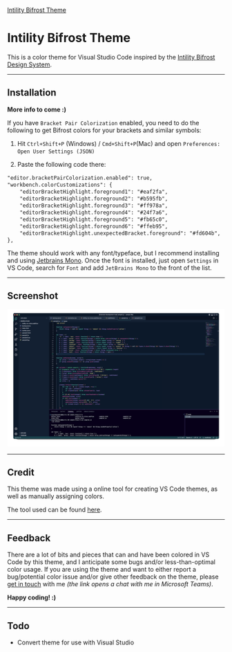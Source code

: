 [Intility Bifrost Theme](#intility-bifrost-theme)

# Intility Bifrost Theme 
This is a color theme for Visual Studio Code inspired by the [Intility Bifrost Design System](https://bifrost.intility.com/). 

___
## Installation
**More info to come :)**

If you have `Bracket Pair Colorization` enabled, you need to do the following to get Bifrost colors for your brackets and similar symbols:

1. Hit `Ctrl+Shift+P` (Windows) / `Cmd+Shift+P`(Mac) and open `Preferences: Open User Settings (JSON)`

2. Paste the following code there:

```
"editor.bracketPairColorization.enabled": true,
"workbench.colorCustomizations": {
    "editorBracketHighlight.foreground1": "#eaf2fa",
    "editorBracketHighlight.foreground2": "#b595fb",
    "editorBracketHighlight.foreground3": "#ff978a",
    "editorBracketHighlight.foreground4": "#24f7a6",
    "editorBracketHighlight.foreground5": "#fb65c0",
    "editorBracketHighlight.foreground6": "#ffeb95",
    "editorBracketHighlight.unexpectedBracket.foreground": "#fd604b",
},
```
The theme should work with any font/typeface, but I recommend installing and using [Jetbrains Mono](https://www.jetbrains.com/lp/mono/). Once the font is installed, just open `Settings` in VS Code, search for `Font` and add `JetBrains Mono` to the front of the list.

___
## Screenshot
![Theme screenshot](https://github.com/Intility/bifrost-skins/blob/main/vscode-bifrost-theme/assets/screenshot.png?raw=true)
___
## Credit
This theme was made using a online tool for creating VS Code themes, as well as manually assigning colors.

The tool used can be found [here](https://themes.vscode.one/).

___
## Feedback
There are a lot of bits and pieces that can and have been colored in VS Code by this theme, and I anticipate some bugs and/or less-than-optimal color usage. If you are using the theme and want to either report a bug/potential color issue and/or give other feedback on the theme, please [get in touch](msteams://teams.microsoft.com/l/chat/0/0?users=august.gaukstad@intility.no) with me *(the link opens a chat with me in Microsoft Teams)*.

**Happy coding! :)**

___
## Todo
+ Convert theme for use with Visual Studio